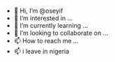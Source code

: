 - 👋 Hi, I’m @oseyif
- 👀 I’m interested in ...
- 🌱 I’m currently learning ...
- 💞️ I’m looking to collaborate on ...
- 📫 How to reach me ...
- 📫 i leave in nigeria
<!---
oseyif/oseyif is a ✨ special ✨ repository because its `README.md` (this file) appears on your GitHub profile.
You can click the Preview link to take a look at your changes.
--->
